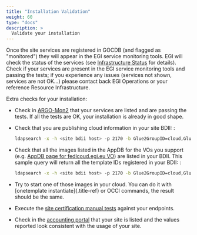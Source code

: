 ```yaml
---
title: "Installation Validation"
weight: 60
type: "docs"
description: >
  Validate your installation
---
```


Once the site services are registered in GOCDB (and flagged as \"monitored\")
they will appear in the EGI service monitoring tools. EGI will check the status
of the services (see
[Infrastructure Status](https://wiki.egi.eu/wiki/Federated_Cloud_infrastructure_status)
for details). Check if your services are present in the EGI service monitoring
tools and passing the tests; if you experience any issues (services not shown,
services are not OK\...) please contact back EGI Operations or your reference
Resource Infrastructure.

Extra checks for your installation:

- Check in [ARGO-Mon2](https://argo-mon2.egi.eu/nagios) that your services are
  listed and are passing the tests. If all the tests are OK, your installation
  is already in good shape.

- Check that you are publishing cloud information in your site BDII: :

  ```sh
  ldapsearch -x -h <site bdii host> -p 2170 -b Glue2GroupID=cloud,Glue2DomainID=<your site name>,o=glue
  ```

- Check that all the images listed in the AppDB for the VOs you support (e.g.
  [AppDB page for fedlcoud.egi.eu VO](https://appdb.egi.eu/store/vo/fedcloud.egi.eu))
  are listed in your BDII. This sample query will return all the template IDs
  registered in your BDII: :

  ```sh
  ldapsearch -x -h <site bdii host> -p 2170 -b Glue2GroupID=cloud,Glue2DomainID=<your site name>,o=glue objectClass=GLUE2ApplicationEnvironment GLUE2ApplicationEnvironmentRepository
  ```

- Try to start one of those images in your cloud. You can do it with
  [onetemplate instantiate]{.title-ref} or OCCI commands, the result should be
  the same.

- Execute the
  [site certification manual tests](https://wiki.egi.eu/wiki/HOWTO04_Site_Certification_Manual_tests#Check_the_functionality_of_the_cloud_elements)
  against your endpoints.

- Check in the [accounting portal](http://accounting.egi.eu/) that your site is
  listed and the values reported look consistent with the usage of your site.
